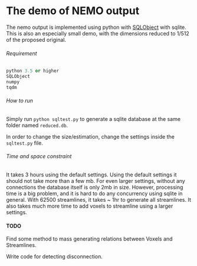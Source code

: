 # The demo of NEMO output

The nemo output is implemented using python with [SQLObject](http://sqlobject.org/) with sqlite.
This is also an especially small demo, with the dimensions reduced to 1/512 of the proposed original.

###### Requirement
```python
python 3.5 or higher
SQLObject
numpy
tqdm
```

###### How to run
Simply run ```python sqltest.py``` to generate a sqlite database at the same folder named ```reduced.db```.

In order to change the size/estimation, change the settings inside the ```sqltest.py``` file.


###### Time and space constraint

It takes 3 hours using the default settings. Using the default settings it should not take more than a few mb.
For even larger settings, without any connections the database itself is only 2mb in size.
However, processing time is a big problem, and it is hard to do any concurrency using sqlite in general. 
With 62500 streamlines, it takes ~ 1hr to generate all streamlines. It also takes much more time to add voxels to streamline using a larger settings.

#### TODO
Find some method to mass generating relations between Voxels and Streamlines.

Write code for detecting disconnection.